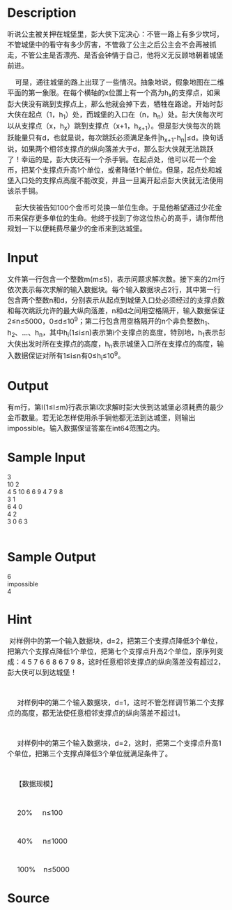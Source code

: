 
# Description

<div class="content"><p><span style="font-size: medium">听说公主被关押在城堡里，彭大侠下定决心：不管一路上有多少坎坷，不管城堡中的看守有多少厉害，不管救了公主之后公主会不会再被抓走，不管公主是否漂亮、是否会钟情于自己，他将义无反顾地朝着城堡前进。</span></p>
<p><span style="font-size: medium"> </span><wbr/><span style="font-size: medium"> </span><wbr/><span style="font-size: medium"> </span><wbr/><span style="font-size: medium"> 可是，通往城堡的路上出现了一些情况。抽象地说，假象地图在二维平面的第一象限。在每个横轴的x位置上有一个高为h<sub>x</sub>的支撑点，如果彭大侠没有跳到支撑点上，那么他就会掉下去，牺牲在路途。开始时彭大侠在起点（1，h<sub>1</sub>）处，而城堡的入口在（n，h<sub>n</sub>）处。彭大侠每次可以从支撑点（x，h<sub>x</sub>）跳到支撑点（x+1，h<sub>x+1</sub>）。但是彭大侠每次的跳跃能量只有d，也就是说，每次跳跃必须满足条件|h<sub>x+1</sub>-h<sub>n</sub>|≤d。换句话说，如果两个相邻支撑点的纵向落差大于d，那么彭大侠就无法跳跃了！幸运的是，彭大侠还有一个杀手锏。在起点处，他可以花一个金币，把某个支撑点升高1个单位，或者降低1个单位。但是，起点处和城堡入口处的支撑点高度不能改变，并且一旦离开起点彭大侠就无法使用该杀手锏。</span></p>
<p><span style="font-size: medium"> </span><wbr/><span style="font-size: medium"> </span><wbr/><span style="font-size: medium"> </span><wbr/><span style="font-size: medium"> 彭大侠被告知100个金币可兑换一单位生命。于是他希望通过少花金币来保存更多单位的生命。他终于找到了你这位热心的高手，请你帮他规划一下以便耗费尽量少的金币来到达城堡。</span></p>
<p></p></div>

# Input

<div class="content"><p><span style="font-size: medium">文件第一行包含一个整数m(m≤5)，表示问题求解次数。接下来的2m行依次表示每次求解的输入数据块。每个输入数据块占2行，其中第一行包含两个整数n和d，分别表示从起点到城堡入口处必须经过的支撑点数和每次跳跃允许的最大纵向落差，n和d之间用空格隔开，输入数据保证2≤n≤5000，0≤d≤10<sup>9</sup>；第二行包含用空格隔开的n个非负整数h<sub>1</sub>、h<sub>2</sub>、…、h<sub>n</sub>，其中h<sub>i</sub>(1≤i≤n)表示第i个支撑点的高度，特别地，h<sub>1</sub>表示彭大侠出发时所在支撑点的高度，h<sub>n</sub>表示城堡入口所在支撑点的高度，输入数据保证对所有1≤i≤n有0≤h<sub>i</sub>≤10<sup>9</sup>。</span></p>
<p></p></div>

# Output

<div class="content"><p><span style="font-size: medium">有m行，第I(1≤I≤m)行表示第I次求解时彭大侠到达城堡必须耗费的最少金币数量。若无论怎样使用杀手锏他都无法到达城堡，则输出impossible。输入数据保证答案在int64范围之内。</span></p></div>

# Sample Input

<div class="content"><span class="sampledata">3                        <br/>
10 2                      <br/>
4 5 10 6 6 9 4 7 9 8          <br/>
3 1<br/>
6 4 0<br/>
4 2<br/>
3 0 6 3<br/>
<br/>
</span></div>

# Sample Output

<div class="content"><span class="sampledata">6<br/>
impossible<br/>
4<br/>
</span></div>

# Hint

<div class="content"><p></p><p><span style="font-size: medium"> 对样例中的第一个输入数据块，d=2，把第三个支撑点降低3个单位，把第六个支撑点降低1个单位，把第七个支撑点升高2个单位，原序列变成：4 5 7 6 6 8 6 7 9 8，这时任意相邻支撑点的纵向落差没有超过2，彭大侠可以到达城堡！</span></p><br/>
<p><span style="font-size: medium"> </span><wbr/><span style="font-size: medium"> </span><wbr/><span style="font-size: medium"> </span><wbr/><span style="font-size: medium"> </span><wbr/><span style="font-size: medium"> 对样例中的第二个输入数据块，d=1，这时不管怎样调节第二个支撑点的高度，都无法使任意相邻支撑点的纵向落差不超过1。</span></p><br/>
<p><span style="font-size: medium"> </span><wbr/><span style="font-size: medium"> </span><wbr/><span style="font-size: medium"> </span><wbr/><span style="font-size: medium"> </span><wbr/><span style="font-size: medium"> 对样例中的第三个输入数据块，d=2，这时，把第二个支撑点升高1个单位，把第三个支撑点降低3个单位就满足条件了。</span></p><br/>
<p><span style="font-size: medium"> </span><wbr/><span style="font-size: medium"> </span><wbr/><span style="font-size: medium"> </span><wbr/><span style="font-size: medium"> 【数据规模】</span></p><br/>
<p><span style="font-size: medium"> </span><wbr/><span style="font-size: medium"> </span><wbr/><span style="font-size: medium"> </span><wbr/><span style="font-size: medium"> </span><wbr/><span style="font-size: medium"> 20% </span><wbr/><span style="font-size: medium"> </span><wbr/><span style="font-size: medium"> </span><wbr/><span style="font-size: medium"> </span><wbr/><span style="font-size: medium"> n≤100</span></p><br/>
<p><span style="font-size: medium"> </span><wbr/><span style="font-size: medium"> </span><wbr/><span style="font-size: medium"> </span><wbr/><span style="font-size: medium"> </span><wbr/><span style="font-size: medium"> 40% </span><wbr/><span style="font-size: medium"> </span><wbr/><span style="font-size: medium"> </span><wbr/><span style="font-size: medium"> </span><wbr/><span style="font-size: medium"> n≤1000</span></p><br/>
<p><span style="font-size: medium"> </span><wbr/><span style="font-size: medium"> </span><wbr/><span style="font-size: medium"> </span><wbr/><span style="font-size: medium"> </span><wbr/><span style="font-size: medium"> 100% </span><wbr/><span style="font-size: medium"> </span><wbr/><span style="font-size: medium"> </span><wbr/><span style="font-size: medium"> n≤5000</span></p><p></p></div>

# Source

<div class="content"><p><a href="problemset.php?search="></a></p></div>

